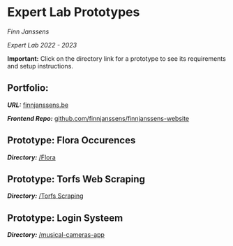 # Expert Lab Prototypes

_Finn Janssens_

_Expert Lab 2022 - 2023_

**Important:** Click on the directory link for a prototype to see its requirements and setup instructions.

## Portfolio:

**_URL:_** [finnjanssens.be](https://finnjanssens.be)

**_Frontend Repo:_** [github.com/finnjanssens/finnjanssens-website](https://github.com/finnjanssens/finnjanssens-website)

## Prototype: Flora Occurences

**_Directory:_** [/Flora](https://github.com/EHB-MCT/expert-lab-prototypes-FinnJanssensEHB/tree/main/Flora)

## Prototype: Torfs Web Scraping

**_Directory:_** [/Torfs Scraping](https://github.com/EHB-MCT/expert-lab-prototypes-FinnJanssensEHB/tree/main/Torfs%20Scraping)

## Prototype: Login Systeem

**_Directory:_** [/musical-cameras-app](https://github.com/EHB-MCT/expert-lab-prototypes-FinnJanssensEHB/tree/main/musical-cameras-app)

